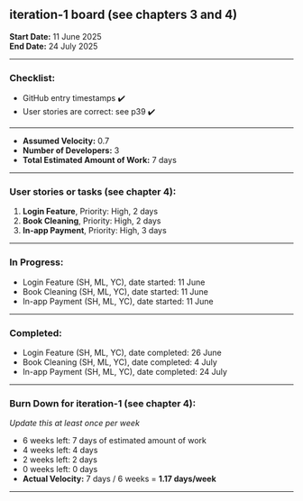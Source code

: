 ## iteration-1 board (see chapters 3 and 4)

**Start Date:** 11 June 2025  
**End Date:** 24 July 2025  

---

### Checklist:
- GitHub entry timestamps ✔️  
- User stories are correct: see p39 ✔️  

---

- **Assumed Velocity:** 0.7  
- **Number of Developers:** 3  
- **Total Estimated Amount of Work:** 7 days  

---

### User stories or tasks (see chapter 4):
1. **Login Feature**, Priority: High, 2 days  
2. **Book Cleaning**, Priority: High, 2 days  
3. **In-app Payment**, Priority: High, 3 days  

---

### In Progress:
- Login Feature (SH, ML, YC), date started: 11 June  
- Book Cleaning (SH, ML, YC), date started: 11 June  
- In-app Payment (SH, ML, YC), date started: 11 June  

---

### Completed:
- Login Feature (SH, ML, YC), date completed: 26 June  
- Book Cleaning (SH, ML, YC), date completed: 4 July  
- In-app Payment (SH, ML, YC), date completed: 24 July  

---

### Burn Down for iteration-1 (see chapter 4):
_Update this at least once per week_

- 6 weeks left: 7 days of estimated amount of work  
- 4 weeks left: 4 days  
- 2 weeks left: 2 days  
- 0 weeks left: 0 days  
- **Actual Velocity:** 7 days / 6 weeks = **1.17 days/week**

---
